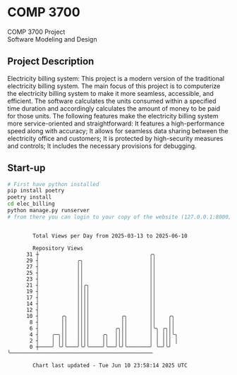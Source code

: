 # COMP 3700
COMP 3700 Project  
Software Modeling and Design
## Project Description
Electricity billing system: This project is a modern version of the traditional electricity billing system. The main focus of this project is to computerize the electricity billing system to make it more seamless, accessible, and efficient. The software calculates the units consumed within a specified time duration and accordingly calculates the amount of money to be paid for those units. The following features make the electricity billing system more service-oriented and straightforward: It features a high-performance speed along with accuracy; It allows for seamless data sharing between the electricity office and customers; It is protected by high-security measures and controls; It includes the necessary provisions for debugging.

## Start-up
```bash
# First have python installed
pip install poetry
poetry install
cd elec_billing
python manage.py runserver
# from there you can login to your copy of the website (127.0.0.1:8000), default creds are admin/admin
```

```

        Total Views per Day from 2025-03-13 to 2025-06-10

        Repository Views
      31 ┼                                   ╭╮
      29 ┤            ╭╮                     ││
      27 ┤            ││                     ││
      25 ┤            ││                     ││
      23 ┤            ││                     ││
      21 ┤            ││╭╮                   ││
      19 ┤            ││││                   ││
      17 ┤            ││││                   ││
      14 ┤            ││││                   ││
      12 ┤            ││││                   ││
      10 ┤       ╭╮   ││││          ╭╮       ││    ╭╮
       8 ┤       ││   ││││          ││       ││    ││
       6 ┤       ││   ││││        ╭╮││       │╰╮ ╭╮││
       4 ┤    ╭─╮││   ││││    ╭╮  ││││       │ │ │││╰╮
       2 ┤    │ │││   ││││    ││  ││││       │ │ │││ │
       0 ┼────╯ ╰╯╰───╯╰╯╰────╯╰──╯╰╯╰───────╯ ╰─╯╰╯ ╰─────────────────────────────────────────────

        Chart last updated - Tue Jun 10 23:58:14 2025 UTC
        
```
